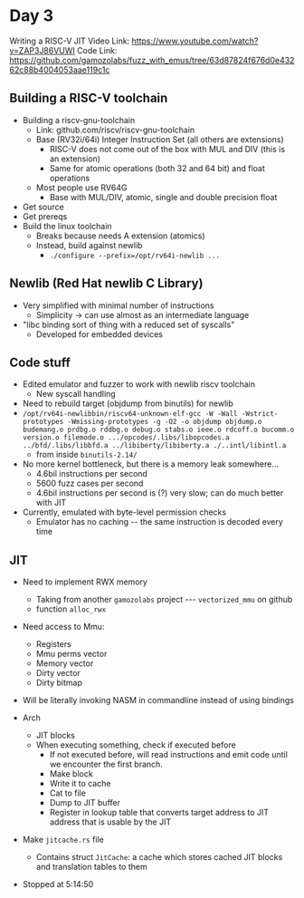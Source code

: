 # Day 3
Writing a RISC-V JIT
Video Link: https://www.youtube.com/watch?v=ZAP3J86VUWI
Code Link: https://github.com/gamozolabs/fuzz_with_emus/tree/63d87824f676d0e43262c88b4004053aae119c1c

## Building a RISC-V toolchain
* Building a riscv-gnu-toolchain
  * Link: github.com/riscv/riscv-gnu-toolchain
  * Base (RV32i/64i) Integer Instruction Set (all others are extensions)
    * RISC-V does not come out of the box with MUL and DIV (this is an extension)
    * Same for atomic operations (both 32 and 64 bit) and float operations
  * Most people use RV64G
    * Base with MUL/DIV, atomic, single and double precision float
* Get source
* Get prereqs
* Build the linux toolchain
  * Breaks because needs A extension (atomics)
  * Instead, build against newlib
    * `./configure --prefix=/opt/rv64i-newlib ...`

## Newlib (Red Hat newlib C Library)
* Very simplified with minimal number of instructions
  * Simplicity -> can use almost as an intermediate language
* "libc binding sort of thing with a reduced set of syscalls"
  * Developed for embedded devices


## Code stuff
* Edited emulator and fuzzer to work with newlib riscv toolchain
  * New syscall handling
* Need to rebuild target (objdump from binutils) for newlib
* `/opt/rv64i-newlibbin/riscv64-unknown-elf-gcc -W -Wall -Wstrict-prototypes -Wmissing-prototypes -g -O2 -o objdump objdump.o budemang.o prdbg.o rddbg.o debug.o stabs.o ieee.o rdcoff.o bucomm.o version.o filemode.o .../opcodes/.libs/libopcodes.a ../bfd/.libs/libbfd.a ../libiberty/libiberty.a ./..intl/libintl.a`
  * from inside `binutils-2.14/`
* No more kernel bottleneck, but there is a memory leak somewhere...
  * 4.6bil instructions per second
  * 5600 fuzz cases per second
  * 4.6bil instructions per second is (?) very slow; can do much better with JIT
* Currently, emulated with byte-level permission checks
  * Emulator has no caching -- the same instruction is decoded every time

## JIT
* Need to implement RWX memory
  * Taking from another `gamozolabs` project --- `vectorized_mmu` on github
  * function `alloc_rwx`
* Need access to Mmu: 
  * Registers
  * Mmu perms vector
  * Memory vector
  * Dirty vector
  * Dirty bitmap
* Will be literally invoking NASM in commandline instead of using bindings
* Arch
  * JIT blocks
  * When executing something, check if executed before
    * If not executed before, will read instructions and emit code until we encounter the
      first branch.
    * Make block
    * Write it to cache
    * Cat to file
    * Dump to JIT buffer
    * Register in lookup table that converts target address to JIT address that is usable by the JIT
* Make `jitcache.rs` file
  * Contains struct `JitCache`: a cache which stores cached JIT blocks and translation tables to them

* Stopped at 5:14:50
